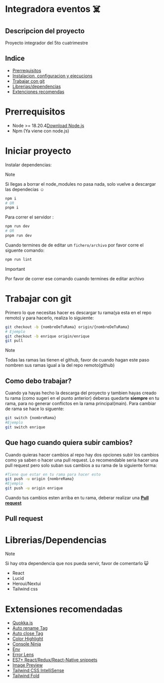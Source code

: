 # Integradora eventos :skull_and_crossbones: 
## Descripcion del proyecto
Proyecto integrador del 5to cuatrimestre



## Indice



* [Prerrequisitos](#prerrequisitos)
* [Instalacion, configuracion y ejecucions](#iniciar-proyecto)
* [Trabajar con git](#trabajar-con-git)
* [Librerias/dependencias](#libreriasdependencias)
* [Extenciones recomendas](#extensiones-recomendadas)



# Prerrequisitos
* Node >= 18.20.4[Download Node.js](https://nodejs.org/es/download)
* Npm (Ya viene con node.js)



# Iniciar proyecto
Instalar dependencias:
>[!NOTE]
> Si llegas a borrar el node_modules no pasa nada, solo vuelve a descargar las dependecias :relaxed: 
```bash
npm i 
# OR 
pnpm i
```



Para correr el servidor : 



```bash
npm run dev
# OR
pnpm run dev
```
Cuando termines de de editar un ```fichero/archivo``` por favor corre el siguente comando:
```bash
npm run lint
```
>[!IMPORTANT]
> Por favor de correr ese comando cuando termines de editar archivo



# Trabajar con git

Primero lo que necesitas hacer es descargar tu rama(ya esta en el repo remoto) y para hacerlo, realiza lo siguiente:

```bash
git checkout -b {nombreDeTuRama} origin/{nombreDeTuRama}
# Ejemplo
git checkout -b enrique origin/enrique
git pull
```

> [!NOTE]
> Todas las ramas las tienen el github, favor de cuando hagan este paso nombren sus ramas igual a la del repo remoto(github)

## Como debo trabajar?

Cuando ya hayas hecho la descarga del proyecto y tambien hayas creado tu rama (como sugeri en el punto anterior)
deberas quedarte **siempre** en tu rama, para no generar conflictos en la rama principal(main). Para cambiar de rama se hace lo siguente:

```bash
git switch {nombreRama}
#Ejemplo
git switch enrique
```
## Que hago cuando quiera subir cambios?

Cuando quieras hacer cambios al repo hay dos opciones subir los cambios como ya saben o hacer una pull request. Lo recomendable seria hacer una pull request pero solo suban sus cambios a su rama de la siguiente forma:

```bash
#Tiene que estar en tu rama para hacer esto
git push -u origin {nombreRama}
#Ejemplo
git push -u origin enrique
```
Cuando tus cambios esten arriba en tu rama, deberar realizar una [**Pull request**](#pull-request)
## Pull request

<!-- Falta completar -->


# Librerias/Dependencias
>[!NOTE]
> Si hay otra dependencia que nos pueda servir, favor de comentarlo :smiley_cat: 



* React
* Lucid
* Heroui/Nextui
* Tailwind css



# Extensiones recomendadas
* [Quokka.js](https://marketplace.visualstudio.com/items?itemName=WallabyJs.quokka-vscode)
* [Auto rename Tag](https://marketplace.visualstudio.com/items?itemName=formulahendry.auto-close-tag)
* [Auto close Tag](https://marketplace.visualstudio.com/items?itemName=formulahendry.auto-rename-tag)
* [Color Highlight](https://marketplace.visualstudio.com/items?itemName=naumovs.color-highlight)
* [Console Ninja](https://marketplace.visualstudio.com/items?itemName=WallabyJs.console-ninja)
* [Env](https://marketplace.visualstudio.com/items?itemName=IronGeek.vscode-env)
* [Error Lens](https://marketplace.visualstudio.com/items?itemName=usernamehw.errorlens)
* [ES7+ React/Redux/React-Native snippets](https://marketplace.visualstudio.com/items?itemName=dsznajder.es7-react-js-snippets)
* [Image Preview](https://marketplace.visualstudio.com/items?itemName=kisstkondoros.vscode-gutter-preview)
* [Tailwind CSS IntelliSense](https://marketplace.visualstudio.com/items?itemName=bradlc.vscode-tailwindcss)
* [Tailwind Fold](https://marketplace.visualstudio.com/items?itemName=stivo.tailwind-fold)
